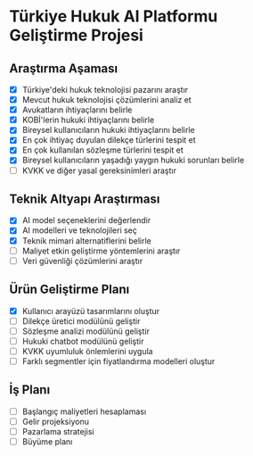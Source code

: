 # Türkiye Hukuk AI Platformu Geliştirme Projesi

## Araştırma Aşaması
- [x] Türkiye'deki hukuk teknolojisi pazarını araştır
- [x] Mevcut hukuk teknolojisi çözümlerini analiz et
- [x] Avukatların ihtiyaçlarını belirle
- [x] KOBİ'lerin hukuki ihtiyaçlarını belirle
- [x] Bireysel kullanıcıların hukuki ihtiyaçlarını belirle
- [x] En çok ihtiyaç duyulan dilekçe türlerini tespit et
- [x] En çok kullanılan sözleşme türlerini tespit et
- [x] Bireysel kullanıcıların yaşadığı yaygın hukuki sorunları belirle
- [ ] KVKK ve diğer yasal gereksinimleri araştır

## Teknik Altyapı Araştırması
- [x] AI model seçeneklerini değerlendir
- [x] AI modelleri ve teknolojileri seç
- [x] Teknik mimari alternatiflerini belirle
- [ ] Maliyet etkin geliştirme yöntemlerini araştır
- [ ] Veri güvenliği çözümlerini araştır

## Ürün Geliştirme Planı
- [x] Kullanıcı arayüzü tasarımlarını oluştur
- [ ] Dilekçe üretici modülünü geliştir
- [ ] Sözleşme analizi modülünü geliştir
- [ ] Hukuki chatbot modülünü geliştir
- [ ] KVKK uyumluluk önlemlerini uygula
- [ ] Farklı segmentler için fiyatlandırma modelleri oluştur

## İş Planı
- [ ] Başlangıç maliyetleri hesaplaması
- [ ] Gelir projeksiyonu
- [ ] Pazarlama stratejisi
- [ ] Büyüme planı
